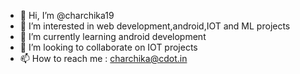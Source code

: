 - 👋 Hi, I’m @charchika19
- 👀 I’m interested in web development,android,IOT and ML projects
- 🌱 I’m currently learning android development
- 💞️ I’m looking to collaborate on IOT projects
- 📫 How to reach me : charchika@cdot.in

<!---
charchika19/charchika19 is a ✨ special ✨ repository because its `README.md` (this file) appears on your GitHub profile.
You can click the Preview link to take a look at your changes.
--->
